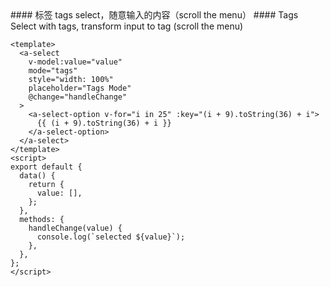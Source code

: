 <cn>
#### 标签
tags select，随意输入的内容（scroll the menu）
</cn>

<us>
#### Tags
Select with tags, transform input to tag (scroll the menu)
</us>

```vue
<template>
  <a-select
    v-model:value="value"
    mode="tags"
    style="width: 100%"
    placeholder="Tags Mode"
    @change="handleChange"
  >
    <a-select-option v-for="i in 25" :key="(i + 9).toString(36) + i">
      {{ (i + 9).toString(36) + i }}
    </a-select-option>
  </a-select>
</template>
<script>
export default {
  data() {
    return {
      value: [],
    };
  },
  methods: {
    handleChange(value) {
      console.log(`selected ${value}`);
    },
  },
};
</script>
```
